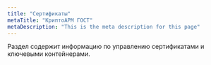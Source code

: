 ```yaml
---
title: "Сертификаты"
metaTitle: "КриптоАРМ ГОСТ"
metaDescription: "This is the meta description for this page"
---
```


Раздел содержит информацию по управлению сертификатами и ключевыми контейнерами.
